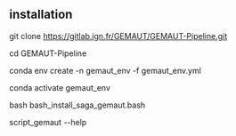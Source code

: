 ## installation

git clone https://gitlab.ign.fr/GEMAUT/GEMAUT-Pipeline.git

cd GEMAUT-Pipeline

conda env create -n gemaut_env -f  gemaut_env.yml

conda activate gemaut_env

bash bash_install_saga_gemaut.bash

script_gemaut --help
